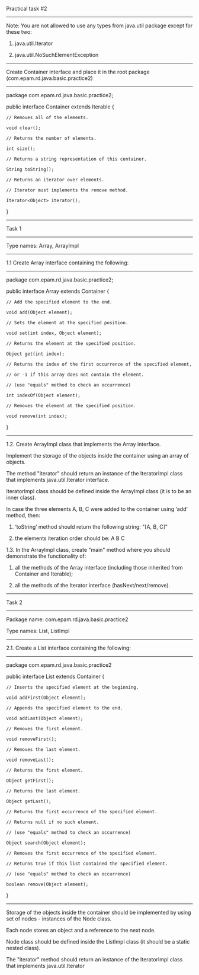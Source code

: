 

Practical task #2

_______________________

Note: You are not allowed to use any types from java.util package except for these two:

1) java.util.Iterator

2) java.util.NoSuchElementException
_______________________

Create Container interface and place it in the root package (com.epam.rd.java.basic.practice2)
_______________________

package com.epam.rd.java.basic.practice2;

public interface Container extends Iterable<Object> {

    // Removes all of the elements. 

    void clear(); 

    // Returns the number of elements.  

    int size();    

    // Returns a string representation of this container.  

    String toString(); 

    // Returns an iterator over elements. 

    // Iterator must implements the remove method. 

    Iterator<Object> iterator(); 

}

_______________________

Task 1
_______________________

Type names: Array, ArrayImpl
_______________________

1.1 Create Array interface containing the following:

_____________________

package com.epam.rd.java.basic.practice2;  

public interface Array extends Container {   

    // Add the specified element to the end.  

    void add(Object element);   

    // Sets the element at the specified position. 

    void set(int index, Object element);   

    // Returns the element at the specified position. 

    Object get(int index);  

    // Returns the index of the first occurrence of the specified element,  

    // or -1 if this array does not contain the element.  

    // (use "equals" method to check an occurrence)  

    int indexOf(Object element);  

    // Removes the element at the specified position.  

    void remove(int index); 

 

}

_______________________

1.2. Create ArrayImpl class that implements the Array interface.

Implement the storage of the objects inside the container using an array of objects.

The method "iterator" should return an instance of the IteratorImpl class that implements java.util.Iterator<Object> interface. 

IteratorImpl class should be defined inside the ArrayImpl class (it is to be an inner class).

In case the three elements A, B, C were added to the container using ‘add’ method, then:

1) ‘toString’ method should return the following string: "[A, B, C]"

2) the elements iteration order should be: A B C

1.3. In the ArrayImpl class, create "main" method where you should demonstrate the functionality of:

1) all the methods of the Array interface (including those inherited from Container and Iterable);

2) all the methods of the Iterator interface (hasNext/next/remove).

_______________________

Task 2

_______________________

Package name: com.epam.rd.java.basic.practice2

Type names: List, ListImpl

_______________________

2.1. Create a List interface containing the following: 

_______________________

package com.epam.rd.java.basic.practice2

public interface List extends Container { 

    // Inserts the specified element at the beginning.

    void addFirst(Object element); 

    // Appends the specified element to the end.

    void addLast(Object element);  

    // Removes the first element.  

    void removeFirst();  

    // Removes the last element. 

    void removeLast();  

    // Returns the first element.

    Object getFirst();   

    // Returns the last element.  

    Object getLast();  

    // Returns the first occurrence of the specified element.

    // Returns null if no such element. 

    // (use "equals" method to check an occurrence)  

    Object search(Object element);  

    // Removes the first occurrence of the specified element. 

    // Returns true if this list contained the specified element.

    // (use "equals" method to check an occurrence)  

    boolean remove(Object element); 

}

_______________________

Storage of the objects inside the container should be implemented by using set of nodes - instances of the Node class.

Each node stores an object and a reference to the next node.

Node class should be defined inside the ListImpl class (it should be a static nested class).

The "iterator" method should return an instance of the IteratorImpl class that implements java.util.Iterator<Object> interface.

The IteratorImpl class should be defined inside the ListImpl class (it should be an inner class).

In case the three elements A, B, C were added to the container using the "addLast" method, then:

1) toString method should return the following string "[A, B, C]"

2) the elements iteration order should be: A B C

2.3 In the ListImpl class, create "main" method where you should demonstrate the functionality of:

1) all the methods from the List interface (including those inherited from Container and Iterable);

2) all the methods of the Iterator interface (hasNext/next/remove).

_______________________

Task 3

_______________________

Type names: Queue, QueueImpl

_______________________

3.1.  Create Queue interface containing the following:

_______________________

public interface Queue extends Container {  

    // Appends the specified element to the end.  

    void enqueue(Object element);  

    // Removes the head.  

    Object dequeue();   

    // Returns the head. 

    Object top();  

}

_______________________

3.2. Create QueueImpl class that implements the Queue interface.

In case the three elements A, B, C were added to the container using the "enqueue" method, then:

1) toString method should return the following string "[A, B, C]”

2) the elements iteration order should be: A B C

3.3 In the QueueImpl class, create "main" method where you should demonstrate the functionality of:

1) all the methods from the Queue interface (including those inherited from Container and Interable);

2) all the methods of the Iterator interface (hasNext/next/remove).

_______________________

Task 4

_______________________

Type names: Stack, StackImpl

_______________________

4.1.  Create Stack interface containing the following:

_______________________

package com.epam.rd.java.basic.practice2; 

public interface Stack extends Container {   

    // Pushes the specified element onto the top.  

    void push(Object element);    

    // Removes and returns the top element. 

    Object pop();   

    // Returns the top element. 

    Object top();  

}

_______________________

4.2. Create StackImpl class that implements the Stack interface.

In case the three elements  A, B, C were added to the container using ‘push’ method , then:

1)   toString method should return the following string "[A, B, C]"

3) the elements iteration order should be: C B A

4.3. In the StackImpl class, create ‘main’ method where you should demonstrate the functionality of:

1) all the methods from the Stack interface (including those inherited from Container and Interable);

2) all the methods of the Iterator interface (hasNext/next/remove).

_______________________

